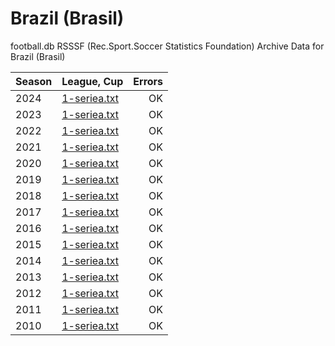 
# Brazil (Brasil)

football.db RSSSF (Rec.Sport.Soccer Statistics Foundation) Archive Data for
Brazil (Brasil)

| Season | League, Cup | Errors |
| :----- | :---------- | -----: |
| 2024 | [1-seriea.txt](2024/1-seriea.txt) |  OK  |
| 2023 | [1-seriea.txt](2023/1-seriea.txt) |  OK  |
| 2022 | [1-seriea.txt](2022/1-seriea.txt) |  OK  |
| 2021 | [1-seriea.txt](2021/1-seriea.txt) |  OK  |
| 2020 | [1-seriea.txt](2020/1-seriea.txt) |  OK  |
| 2019 | [1-seriea.txt](2019/1-seriea.txt) |  OK  |
| 2018 | [1-seriea.txt](2018/1-seriea.txt) |  OK  |
| 2017 | [1-seriea.txt](2017/1-seriea.txt) |  OK  |
| 2016 | [1-seriea.txt](2016/1-seriea.txt) |  OK  |
| 2015 | [1-seriea.txt](2015/1-seriea.txt) |  OK  |
| 2014 | [1-seriea.txt](2014/1-seriea.txt) |  OK  |
| 2013 | [1-seriea.txt](2013/1-seriea.txt) |  OK  |
| 2012 | [1-seriea.txt](2012/1-seriea.txt) |  OK  |
| 2011 | [1-seriea.txt](2011/1-seriea.txt) |  OK  |
| 2010 | [1-seriea.txt](2010/1-seriea.txt) |  OK  |
